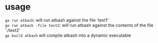 # usage
`go run atbash`: will run atbash against the file 'text1'  
`go run atbash -file text2`: will run atbash against the contents of the file './text2'  
`go build atbash` will compile atbash into a dynamic executable
